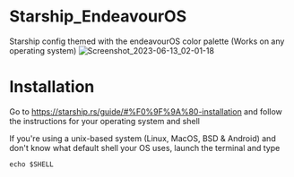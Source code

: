# Starship_EndeavourOS
Starship config themed with the endeavourOS color palette (Works on any operating system)
![Screenshot_2023-06-13_02-01-18](https://github.com/amrbadreldin/Starship_EndeavourOS/assets/82662767/2846a1d5-8edd-4d97-a463-3ceb85f1b68d)



# Installation 
Go to https://starship.rs/guide/#%F0%9F%9A%80-installation and follow the instructions for your operating system and shell

If you're using a unix-based system (Linux, MacOS, BSD & Android) and don't know what default shell your OS uses, launch the terminal and type
```
echo $SHELL
```


